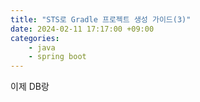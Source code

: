 ```yaml
---
title: "STS로 Gradle 프로젝트 생성 가이드(3)"
date: 2024-02-11 17:17:00 +09:00
categories: 
    - java
    - spring boot
---
```

이제 DB랑 





